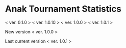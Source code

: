 # Anak Tournament Statistics

< ver. 0.1.0 >
< ver. 1.0.10 >
< ver. 1.0.0 >
< ver. 1.0.1 >

New version
< ver. 1.0.0 >

Last current version
< ver. 1.0.1 >
